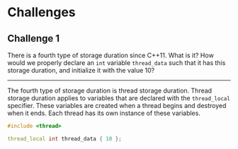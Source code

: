 # Challenges

## Challenge 1
There is a fourth type of storage duration since C++11. What is it? How would we properly declare an `int` variable `thread_data` such that it has this storage duration, and initialize it with the value 10?

---

The fourth type of storage duration is thread storage duration. Thread storage duration applies to variables that are declared with the `thread_local` specifier. These variables are created when a thread begins and destroyed when it ends. Each thread has its own instance of these variables.

```cpp
#include <thread>

thread_local int thread_data { 10 };
```